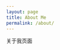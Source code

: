 ```yaml
---
layout: page
title: About Me
permalink: /about/
---
```


关于我页面



[^1]:a blogging platform that natively supports Jupyter notebooks in addition to other formats.
